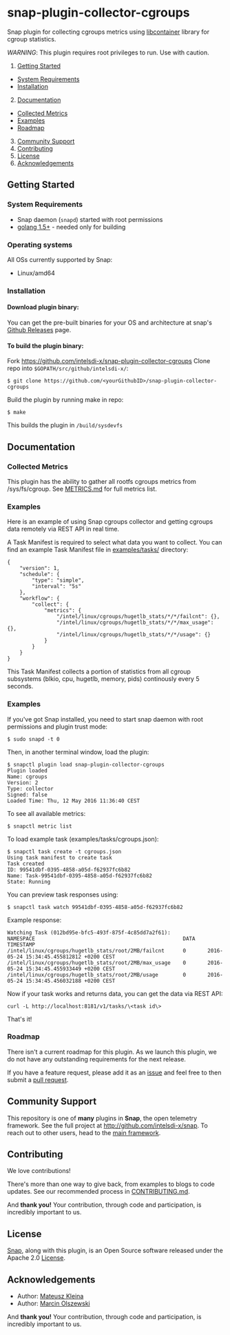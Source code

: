 # snap-plugin-collector-cgroups

Snap plugin for collecting cgroups metrics using [libcontainer](https://github.com/opencontainers/runc/tree/master/libcontainer) library for cgroup statistics.

*WARNING*: This plugin requires root privileges to run. Use with caution.

1. [Getting Started](#getting-started)
  * [System Requirements](#system-requirements)
  * [Installation](#installation)
2. [Documentation](#documentation)
  * [Collected Metrics](#collected-metrics)
  * [Examples](#examples)
  * [Roadmap](#roadmap)
3. [Community Support](#community-support)
4. [Contributing](#contributing)
5. [License](#license)
6. [Acknowledgements](#acknowledgements)

## Getting Started

### System Requirements
* Snap daemon (`snapd`) started with root permissions
* [golang 1.5+](https://golang.org/dl/) - needed only for building

### Operating systems
All OSs currently supported by Snap:
* Linux/amd64

### Installation
#### Download plugin binary:
You can get the pre-built binaries for your OS and architecture at snap's [Github Releases](https://github.com/intelsdi-x/snap/releases) page.

#### To build the plugin binary:
Fork https://github.com/intelsdi-x/snap-plugin-collector-cgroups
Clone repo into `$GOPATH/src/github/intelsdi-x/`:

    $ git clone https://github.com/<yourGithubID>/snap-plugin-collector-cgroups

Build the plugin by running make in repo:

    $ make

This builds the plugin in `/build/sysdevfs`

## Documentation

### Collected Metrics
This plugin has the ability to gather all rootfs cgroups metrics from /sys/fs/cgroup. See [METRICS.md](METRICS.md) for full metrics list.

### Examples
Here is an example of using Snap cgroups collector and getting cgroups data remotely via REST API in real time.

A Task Manifest is required to select what data you want to collect. You can find an example Task Manifest file in [examples/tasks/](examples/tasks/) directory:

    {
        "version": 1,
        "schedule": {
            "type": "simple",
            "interval": "5s"
        },
        "workflow": {
            "collect": {
                "metrics": {
                    "/intel/linux/cgroups/hugetlb_stats/*/*/failcnt": {},
                    "/intel/linux/cgroups/hugetlb_stats/*/*/max_usage": {},
                    "/intel/linux/cgroups/hugetlb_stats/*/*/usage": {}
                }
            }
        }
    }


This Task Manifest collects a portion of statistics from all cgroup subsystems (blkio, cpu, hugetlb, memory, pids) continously every 5 seconds.

### Examples
If you've got Snap installed, you need to start snap daemon with root permissions and plugin trust mode:

    $ sudo snapd -t 0

Then, in another terminal window, load the plugin:

    $ snapctl plugin load snap-plugin-collector-cgroups
    Plugin loaded
    Name: cgroups
    Version: 2
    Type: collector
    Signed: false
    Loaded Time: Thu, 12 May 2016 11:36:40 CEST

To see all available metrics:

    $ snapctl metric list

To load example task (examples/tasks/cgroups.json):

    $ snapctl task create -t cgroups.json
    Using task manifest to create task
    Task created
    ID: 99541dbf-0395-4858-a05d-f62937fc6b82
    Name: Task-99541dbf-0395-4858-a05d-f62937fc6b82
    State: Running

You can preview task responses using:

    $ snapctl task watch 99541dbf-0395-4858-a05d-f62937fc6b82

Example response:

    Watching Task (012bd95e-bfc5-493f-875f-4c85dd7a2f61):
    NAMESPACE                                                DATA    TIMESTAMP
    /intel/linux/cgroups/hugetlb_stats/root/2MB/failcnt      0       2016-05-24 15:34:45.455812812 +0200 CEST
    /intel/linux/cgroups/hugetlb_stats/root/2MB/max_usage    0       2016-05-24 15:34:45.455933449 +0200 CEST
    /intel/linux/cgroups/hugetlb_stats/root/2MB/usage        0       2016-05-24 15:34:45.456032188 +0200 CEST

Now if your task works and returns data, you can get the data via REST API:

    curl -L http://localhost:8181/v1/tasks/\<task id\>

That's it!

### Roadmap
There isn't a current roadmap for this plugin. As we launch this plugin, we do not have any outstanding requirements for the next release.

If you have a feature request, please add it as an [issue](https://github.com/intelsdi-x/snap-plugin-collector-cgroups/issues) and feel free to then submit a [pull request](https://github.com/intelsdi-x/snap-plugin-collector-cgroups/pulls).


## Community Support
This repository is one of **many** plugins in **Snap**, the open telemetry framework. See the full project at http://github.com/intelsdi-x/snap. To reach out to other users, head to the [main framework](https://github.com/intelsdi-x/snap#community-support).

## Contributing
We love contributions!

There's more than one way to give back, from examples to blogs to code updates. See our recommended process in [CONTRIBUTING.md](CONTRIBUTING.md).

And **thank you!** Your contribution, through code and participation, is incredibly important to us.

## License
[Snap](http://github.com:intelsdi-x/snap), along with this plugin, is an Open Source software released under the Apache 2.0 [License](LICENSE).

## Acknowledgements

* Author: [Mateusz Kleina](https://github.com/mkleina)
* Author: [Marcin Olszewski](https://github.com/marcintao)

And **thank you!** Your contribution, through code and participation, is incredibly important to us.
